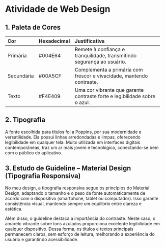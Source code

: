 ﻿# **Atividade de Web Design**
## **1. Paleta de Cores**

|Cor|Hexadecimal|Justificativa|
| :- | :- | :- |
|Primária|#004E64|Remete à confiança e tranquilidade, transmitindo segurança ao usuário.|
|Secundária|#00A5CF|Complementa a primária com frescor e vivacidade, mantendo contraste.|
|Texto|#F4E409|Uma cor vibrante que garante contraste forte e legibilidade sobre o azul.|
## **2. Tipografia**
A fonte escolhida para títulos foi a Poppins, por sua modernidade e versatilidade. Ela possui linhas arredondadas e limpas, oferecendo legibilidade em qualquer tela. Muito utilizada em interfaces digitais contemporâneas, traz um ar mais jovem e tecnológico, conectando-se bem com o público do aplicativo.
## **3. Estudo de Guideline – Material Design (Tipografia Responsiva)**
No meu design, a tipografia responsiva segue os princípios do Material Design, adaptando o tamanho e o peso da fonte automaticamente de acordo com o dispositivo (smartphone, tablet ou computador). Isso garante consistência visual, mantendo sempre um equilíbrio entre clareza e estética.

Além disso, o guideline destaca a importância do contraste. Neste caso, o amarelo vibrante sobre tons azulados proporciona excelente legibilidade em qualquer dispositivo. Dessa forma, os títulos e textos principais permanecem claros, sem esforço de leitura, melhorando a experiência do usuário e garantindo acessibilidade.
